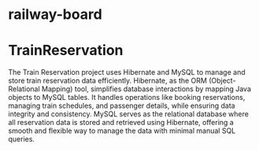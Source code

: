 # railway-board
# TrainReservation
The Train Reservation project uses Hibernate and MySQL to manage and store train reservation data efficiently. Hibernate, as the ORM (Object-Relational Mapping) tool, simplifies database interactions by mapping Java objects to MySQL tables. It handles operations like booking reservations, managing train schedules, and passenger details, while ensuring data integrity and consistency. MySQL serves as the relational database where all reservation data is stored and retrieved using Hibernate, offering a smooth and flexible way to manage the data with minimal manual SQL queries.
